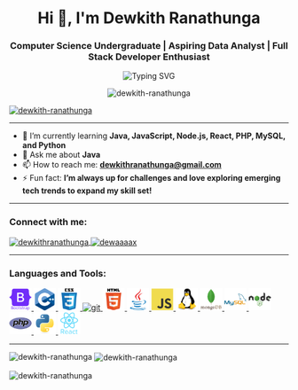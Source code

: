 <h1 align="center">Hi 👋, I'm Dewkith Ranathunga</h1>
<h3 align="center">Computer Science Undergraduate | Aspiring Data Analyst | Full Stack Developer Enthusiast</h3>

<p align="center">
  <!-- Typing animation (GIF-based) -->
  <img src="https://readme-typing-svg.herokuapp.com?font=Fira+Code&duration=4000&pause=1000&color=0E75B6&center=true&vCenter=true&width=435&lines=Aspiring+Data+Analyst;Full+Stack+Developer+Enthusiast;Passionate+about+Learning+New+Tech" alt="Typing SVG" />
</p>

<p align="center">
  <img src="https://komarev.com/ghpvc/?username=dewkith-ranathunga&label=Profile%20views&color=0e75b6&style=flat" alt="dewkith-ranathunga" />
</p>

<p align="left">
  <a href="https://github.com/ryo-ma/github-profile-trophy">
    <img src="https://github-profile-trophy.vercel.app/?username=dewkith-ranathunga" alt="dewkith-ranathunga" />
  </a>
</p>

---

- 🌱 I’m currently learning **Java, JavaScript, Node.js, React, PHP, MySQL, and Python**  
- 💬 Ask me about **Java**  
- 📫 How to reach me: **dewkithranathunga@gmail.com**  
- ⚡ Fun fact: **I’m always up for challenges and love exploring emerging tech trends to expand my skill set!**

---

<h3 align="left">Connect with me:</h3>
<p align="left">
  <a href="https://linkedin.com/in/dewkithranathunga" target="blank">
    <img align="center" src="https://raw.githubusercontent.com/rahuldkjain/github-profile-readme-generator/master/src/images/icons/Social/linked-in-alt.svg" alt="dewkithranathunga" height="30" width="40" />
  </a>
  <a href="https://instagram.com/dewaaaax" target="blank">
    <img align="center" src="https://raw.githubusercontent.com/rahuldkjain/github-profile-readme-generator/master/src/images/icons/Social/instagram.svg" alt="dewaaaax" height="30" width="40" />
  </a>
</p>

---

<h3 align="left">Languages and Tools:</h3>
<p align="left">
  <a href="https://getbootstrap.com" target="_blank" rel="noreferrer">
    <img src="https://raw.githubusercontent.com/devicons/devicon/master/icons/bootstrap/bootstrap-plain-wordmark.svg" alt="bootstrap" width="40" height="40"/>
  </a>
  <a href="https://www.w3schools.com/cpp/" target="_blank" rel="noreferrer">
    <img src="https://raw.githubusercontent.com/devicons/devicon/master/icons/cplusplus/cplusplus-original.svg" alt="cplusplus" width="40" height="40"/>
  </a>
  <a href="https://www.w3schools.com/css/" target="_blank" rel="noreferrer">
    <img src="https://raw.githubusercontent.com/devicons/devicon/master/icons/css3/css3-original-wordmark.svg" alt="css3" width="40" height="40"/>
  </a>
  <a href="https://git-scm.com/" target="_blank" rel="noreferrer">
    <img src="https://www.vectorlogo.zone/logos/git-scm/git-scm-icon.svg" alt="git" width="40" height="40"/>
  </a>
  <a href="https://www.w3.org/html/" target="_blank" rel="noreferrer">
    <img src="https://raw.githubusercontent.com/devicons/devicon/master/icons/html5/html5-original-wordmark.svg" alt="html5" width="40" height="40"/>
  </a>
  <a href="https://www.java.com" target="_blank" rel="noreferrer">
    <img src="https://raw.githubusercontent.com/devicons/devicon/master/icons/java/java-original.svg" alt="java" width="40" height="40"/>
  </a>
  <a href="https://developer.mozilla.org/en-US/docs/Web/JavaScript" target="_blank" rel="noreferrer">
    <img src="https://raw.githubusercontent.com/devicons/devicon/master/icons/javascript/javascript-original.svg" alt="javascript" width="40" height="40"/>
  </a>
  <a href="https://www.linux.org/" target="_blank" rel="noreferrer">
    <img src="https://raw.githubusercontent.com/devicons/devicon/master/icons/linux/linux-original.svg" alt="linux" width="40" height="40"/>
  </a>
  <a href="https://www.mongodb.com/" target="_blank" rel="noreferrer">
    <img src="https://raw.githubusercontent.com/devicons/devicon/master/icons/mongodb/mongodb-original-wordmark.svg" alt="mongodb" width="40" height="40"/>
  </a>
  <a href="https://www.mysql.com/" target="_blank" rel="noreferrer">
    <img src="https://raw.githubusercontent.com/devicons/devicon/master/icons/mysql/mysql-original-wordmark.svg" alt="mysql" width="40" height="40"/>
  </a>
  <a href="https://nodejs.org" target="_blank" rel="noreferrer">
    <img src="https://raw.githubusercontent.com/devicons/devicon/master/icons/nodejs/nodejs-original-wordmark.svg" alt="nodejs" width="40" height="40"/>
  </a>
  <a href="https://www.php.net" target="_blank" rel="noreferrer">
    <img src="https://raw.githubusercontent.com/devicons/devicon/master/icons/php/php-original.svg" alt="php" width="40" height="40"/>
  </a>
  <a href="https://www.python.org" target="_blank" rel="noreferrer">
    <img src="https://raw.githubusercontent.com/devicons/devicon/master/icons/python/python-original.svg" alt="python" width="40" height="40"/>
  </a>
  <a href="https://reactjs.org/" target="_blank" rel="noreferrer">
    <img src="https://raw.githubusercontent.com/devicons/devicon/master/icons/react/react-original-wordmark.svg" alt="react" width="40" height="40"/>
  </a>
</p>

---

<p><img align="left" src="https://github-readme-stats.vercel.app/api/top-langs?username=dewkith-ranathunga&show_icons=true&locale=en&layout=compact" alt="dewkith-ranathunga" /></p>

<p>&nbsp;<img align="center" src="https://github-readme-stats.vercel.app/api?username=dewkith-ranathunga&show_icons=true&locale=en" alt="dewkith-ranathunga" /></p>

<p><img align="center" src="https://github-readme-streak-stats.herokuapp.com/?user=dewkith-ranathunga&" alt="dewkith-ranathunga" /></p>
